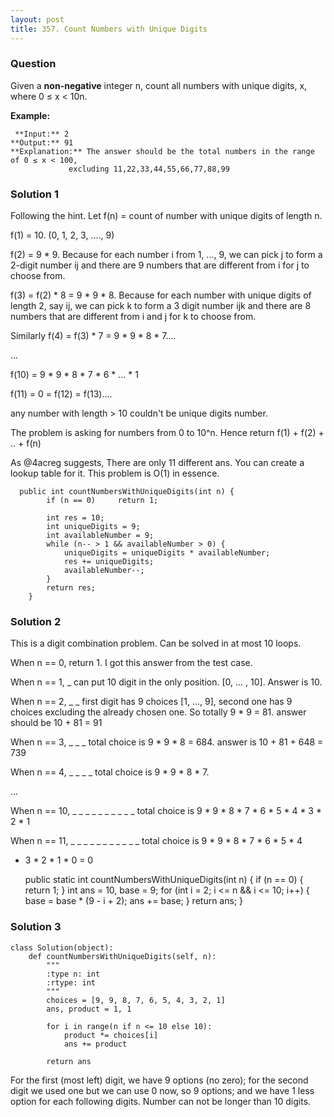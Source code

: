 ```yaml
---
layout: post
title: 357. Count Numbers with Unique Digits
---
```

### Question
Given a **non-negative** integer n, count all numbers with unique digits, x,
where 0 ≤ x  < 10n.

 **Example:**

    
    
     **Input:** 2
    **Output:** 91 
    **Explanation:** The answer should be the total numbers in the range of 0 ≤ x < 100, 
                 excluding 11,22,33,44,55,66,77,88,99
    

### Solution 1
Following the hint. Let f(n) = count of number with unique digits of length n.

f(1) = 10. (0, 1, 2, 3, ...., 9)

f(2) = 9 * 9. Because for each number i from 1, ..., 9, we can pick j to form
a 2-digit number ij and there are 9 numbers that are different from i for j to
choose from.

f(3) = f(2) * 8 = 9 * 9 * 8. Because for each number with unique digits of
length 2, say ij, we can pick k to form a 3 digit number ijk and there are 8
numbers that are different from i and j for k to choose from.

Similarly f(4) = f(3) * 7 = 9 * 9 * 8 * 7....

...

f(10) = 9 * 9 * 8 * 7 * 6 * ... * 1

f(11) = 0 = f(12) = f(13)....

any number with length > 10 couldn't be unique digits number.

The problem is asking for numbers from 0 to 10^n. Hence return f(1) + f(2) +
.. + f(n)

As @4acreg suggests, There are only 11 different ans. You can create a lookup
table for it. This problem is O(1) in essence.

    
    
      public int countNumbersWithUniqueDigits(int n) {
            if (n == 0)     return 1;
            
            int res = 10;
            int uniqueDigits = 9;
            int availableNumber = 9;
            while (n-- > 1 && availableNumber > 0) {
                uniqueDigits = uniqueDigits * availableNumber;
                res += uniqueDigits;
                availableNumber--;
            }
            return res;
        }


### Solution 2
This is a digit combination problem. Can be solved in at most 10 loops.

When n == 0, return 1. I got this answer from the test case.

When n == 1, _ can put 10 digit in the only position. [0, ... , 10]. Answer is
10.

When n == 2, _ _ first digit has 9 choices [1, ..., 9], second one has 9
choices excluding the already chosen one. So totally 9 * 9 = 81. answer should
be 10 + 81 = 91

When n == 3, _ _ _ total choice is 9 * 9 * 8 = 684. answer is 10 + 81 + 648 =
739

When n == 4, _ _ _ _ total choice is 9 * 9 * 8 * 7.

...

When n == 10, _ _ _ _ _ _ _ _ _ _ total choice is 9 * 9 * 8 * 7 * 6 * 5 * 4 *
3 * 2 * 1

When n == 11, _ _ _ _ _ _ _ _ _ _ _ total choice is 9 * 9 * 8 * 7 * 6 * 5 * 4
* 3 * 2 * 1 * 0 = 0

    
    
    public static int countNumbersWithUniqueDigits(int n) {
        if (n == 0) {
            return 1;
        }
        int ans = 10, base = 9;
        for (int i = 2; i <= n && i <= 10; i++) {
            base = base * (9 - i + 2);
            ans += base;
        }
        return ans;
    }


### Solution 3
    
    
    class Solution(object):
        def countNumbersWithUniqueDigits(self, n):
            """
            :type n: int
            :rtype: int
            """
            choices = [9, 9, 8, 7, 6, 5, 4, 3, 2, 1]
            ans, product = 1, 1
            
            for i in range(n if n <= 10 else 10):
                product *= choices[i]
                ans += product
                
            return ans
    

For the first (most left) digit, we have 9 options (no zero); for the second
digit we used one but we can use 0 now, so 9 options; and we have 1 less
option for each following digits. Number can not be longer than 10 digits.



